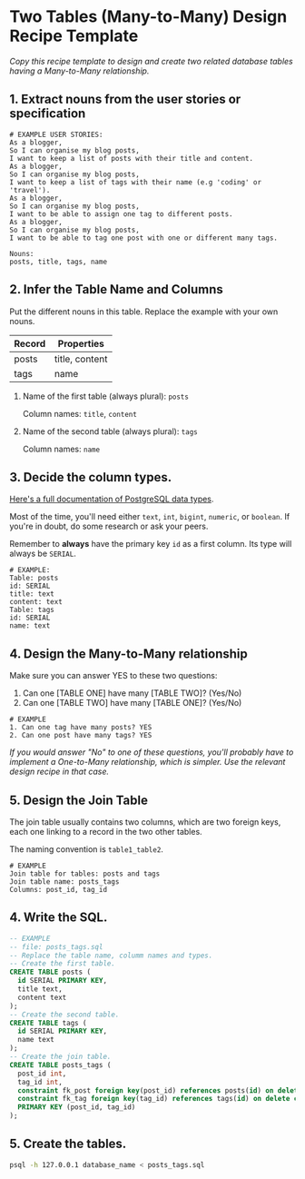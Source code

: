 # Two Tables (Many-to-Many) Design Recipe Template

_Copy this recipe template to design and create two related database tables having a Many-to-Many relationship._

## 1. Extract nouns from the user stories or specification

```
# EXAMPLE USER STORIES:
As a blogger,
So I can organise my blog posts,
I want to keep a list of posts with their title and content.
As a blogger,
So I can organise my blog posts,
I want to keep a list of tags with their name (e.g 'coding' or 'travel').
As a blogger,
So I can organise my blog posts,
I want to be able to assign one tag to different posts.
As a blogger,
So I can organise my blog posts,
I want to be able to tag one post with one or different many tags.
```

```
Nouns:
posts, title, tags, name
```

## 2. Infer the Table Name and Columns

Put the different nouns in this table. Replace the example with your own nouns.

| Record                | Properties          |
| --------------------- | ------------------  |
| posts                 | title, content
| tags                  | name

1. Name of the first table (always plural): `posts` 

    Column names: `title`, `content`

2. Name of the second table (always plural): `tags` 

    Column names: `name`

## 3. Decide the column types.

[Here's a full documentation of PostgreSQL data types](https://www.postgresql.org/docs/current/datatype.html).

Most of the time, you'll need either `text`, `int`, `bigint`, `numeric`, or `boolean`. If you're in doubt, do some research or ask your peers.

Remember to **always** have the primary key `id` as a first column. Its type will always be `SERIAL`.

```
# EXAMPLE:
Table: posts
id: SERIAL
title: text
content: text
Table: tags
id: SERIAL
name: text
```

## 4. Design the Many-to-Many relationship

Make sure you can answer YES to these two questions:

1. Can one [TABLE ONE] have many [TABLE TWO]? (Yes/No)
2. Can one [TABLE TWO] have many [TABLE ONE]? (Yes/No)

```
# EXAMPLE
1. Can one tag have many posts? YES
2. Can one post have many tags? YES
```

_If you would answer "No" to one of these questions, you'll probably have to implement a One-to-Many relationship, which is simpler. Use the relevant design recipe in that case._

## 5. Design the Join Table

The join table usually contains two columns, which are two foreign keys, each one linking to a record in the two other tables.

The naming convention is `table1_table2`.

```
# EXAMPLE
Join table for tables: posts and tags
Join table name: posts_tags
Columns: post_id, tag_id
```

## 4. Write the SQL.

```sql
-- EXAMPLE
-- file: posts_tags.sql
-- Replace the table name, columm names and types.
-- Create the first table.
CREATE TABLE posts (
  id SERIAL PRIMARY KEY,
  title text,
  content text
);
-- Create the second table.
CREATE TABLE tags (
  id SERIAL PRIMARY KEY,
  name text
);
-- Create the join table.
CREATE TABLE posts_tags (
  post_id int,
  tag_id int,
  constraint fk_post foreign key(post_id) references posts(id) on delete cascade,
  constraint fk_tag foreign key(tag_id) references tags(id) on delete cascade,
  PRIMARY KEY (post_id, tag_id)
);
```

## 5. Create the tables.

```bash
psql -h 127.0.0.1 database_name < posts_tags.sql
```